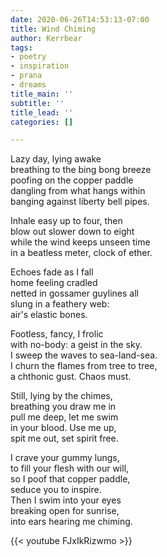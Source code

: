 ```yaml
---
date: 2020-06-26T14:53:13-07:00
title: Wind Chiming
author: Kerrbear
tags:
- poetry
- inspiration
- prana
- dreams
title_main: ''
subtitle: ''
title_lead: ''
categories: []

---
```

Lazy day, lying awake  
breathing to the bing bong breeze  
poofing on the copper paddle  
dangling from what hangs within  
banging against liberty bell pipes.

Inhale easy up to four, then  
blow out slower down to eight  
while the wind keeps unseen time  
in a beatless meter, clock of ether.

Echoes fade as I fall  
home feeling cradled  
netted in gossamer guylines all  
slung in a feathery web:  
air's elastic bones.

Footless, fancy, I frolic  
with no-body: a geist in the sky.  
I sweep the waves to sea-land-sea.  
I churn the flames from tree to tree,  
a chthonic gust. Chaos must.

Still, lying by the chimes,  
breathing you draw me in  
pull me deep, let me swim  
in your blood. Use me up,  
spit me out, set spirit free.

I crave your gummy lungs,  
to fill your flesh with our will,  
so I poof that copper paddle,  
seduce you to inspire.  
Then I swim into your eyes  
breaking open for sunrise,  
into ears hearing me chiming.

{{< youtube FJxIkRizwmo >}}